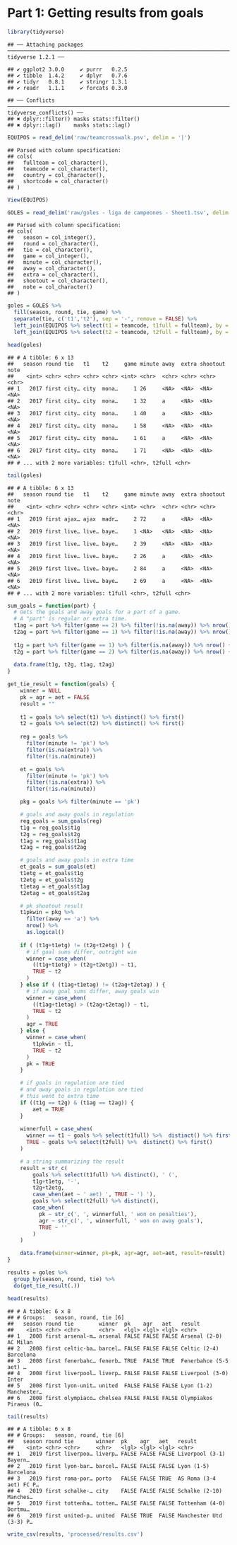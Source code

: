 Part 1: Getting results from goals
================

``` r
library(tidyverse)
```

    ## ── Attaching packages ───────────────────────────────────────────────────────────────────────────────── tidyverse 1.2.1 ──

    ## ✔ ggplot2 3.0.0     ✔ purrr   0.2.5
    ## ✔ tibble  1.4.2     ✔ dplyr   0.7.6
    ## ✔ tidyr   0.8.1     ✔ stringr 1.3.1
    ## ✔ readr   1.1.1     ✔ forcats 0.3.0

    ## ── Conflicts ──────────────────────────────────────────────────────────────────────────────────── tidyverse_conflicts() ──
    ## ✖ dplyr::filter() masks stats::filter()
    ## ✖ dplyr::lag()    masks stats::lag()

``` r
EQUIPOS = read_delim('raw/teamcrosswalk.psv', delim = '|')
```

    ## Parsed with column specification:
    ## cols(
    ##   fullteam = col_character(),
    ##   teamcode = col_character(),
    ##   country = col_character(),
    ##   shortcode = col_character()
    ## )

``` r
View(EQUIPOS)
```

``` r
GOLES = read_delim('raw/goles - liga de campeones - Sheet1.tsv', delim = '\t')
```

    ## Parsed with column specification:
    ## cols(
    ##   season = col_integer(),
    ##   round = col_character(),
    ##   tie = col_character(),
    ##   game = col_integer(),
    ##   minute = col_character(),
    ##   away = col_character(),
    ##   extra = col_character(),
    ##   shootout = col_character(),
    ##   note = col_character()
    ## )

``` r
goles = GOLES %>% 
  fill(season, round, tie, game) %>%
  separate(tie, c('t1','t2'), sep = '-', remove = FALSE) %>% 
  left_join(EQUIPOS %>% select(t1 = teamcode, t1full = fullteam), by = 't1') %>% 
  left_join(EQUIPOS %>% select(t2 = teamcode, t2full = fullteam), by = 't2')
```

``` r
head(goles)
```

    ## # A tibble: 6 x 13
    ##   season round tie   t1    t2     game minute away  extra shootout note 
    ##    <int> <chr> <chr> <chr> <chr> <int> <chr>  <chr> <chr> <chr>    <chr>
    ## 1   2017 first city… city  mona…     1 26     <NA>  <NA>  <NA>     <NA> 
    ## 2   2017 first city… city  mona…     1 32     a     <NA>  <NA>     <NA> 
    ## 3   2017 first city… city  mona…     1 40     a     <NA>  <NA>     <NA> 
    ## 4   2017 first city… city  mona…     1 58     <NA>  <NA>  <NA>     <NA> 
    ## 5   2017 first city… city  mona…     1 61     a     <NA>  <NA>     <NA> 
    ## 6   2017 first city… city  mona…     1 71     <NA>  <NA>  <NA>     <NA> 
    ## # ... with 2 more variables: t1full <chr>, t2full <chr>

``` r
tail(goles)
```

    ## # A tibble: 6 x 13
    ##   season round tie   t1    t2     game minute away  extra shootout note 
    ##    <int> <chr> <chr> <chr> <chr> <int> <chr>  <chr> <chr> <chr>    <chr>
    ## 1   2019 first ajax… ajax  madr…     2 72     a     <NA>  <NA>     <NA> 
    ## 2   2019 first live… live… baye…     1 <NA>   <NA>  <NA>  <NA>     <NA> 
    ## 3   2019 first live… live… baye…     2 39     <NA>  <NA>  <NA>     <NA> 
    ## 4   2019 first live… live… baye…     2 26     a     <NA>  <NA>     <NA> 
    ## 5   2019 first live… live… baye…     2 84     a     <NA>  <NA>     <NA> 
    ## 6   2019 first live… live… baye…     2 69     a     <NA>  <NA>     <NA> 
    ## # ... with 2 more variables: t1full <chr>, t2full <chr>

``` r
sum_goals = function(part) {
  # Gets the goals and away goals for a part of a game.
  # A "part" is regular or extra time.
  t1ag = part %>% filter(game == 2) %>% filter(!is.na(away)) %>% nrow()
  t2ag = part %>% filter(game == 1) %>% filter(!is.na(away)) %>% nrow()
  
  t1g = part %>% filter(game == 1) %>% filter(is.na(away)) %>% nrow() + t1ag
  t2g = part %>% filter(game == 2) %>% filter(is.na(away)) %>% nrow() + t2ag
  
  data.frame(t1g, t2g, t1ag, t2ag)
}
```

``` r
get_tie_result = function(goals) {
    winner = NULL
    pk = agr = aet = FALSE
    result = ""
    
    t1 = goals %>% select(t1) %>% distinct() %>% first()
    t2 = goals %>% select(t2) %>% distinct() %>% first()
    
    reg = goals %>%
      filter(minute != 'pk') %>%
      filter(is.na(extra)) %>% 
      filter(!is.na(minute))

    et = goals %>%
      filter(minute != 'pk') %>%
      filter(!is.na(extra)) %>% 
      filter(!is.na(minute))

    pkg = goals %>% filter(minute == 'pk')

    # goals and away goals in regulation
    reg_goals = sum_goals(reg)
    t1g = reg_goals$t1g
    t2g = reg_goals$t2g
    t1ag = reg_goals$t1ag
    t2ag = reg_goals$t2ag

    # goals and away goals in extra time
    et_goals = sum_goals(et)
    t1etg = et_goals$t1g
    t2etg = et_goals$t2g
    t1etag = et_goals$t1ag
    t2etag = et_goals$t2ag

    # pk shootout result
    t1pkwin = pkg %>%
      filter(away == 'a') %>%
      nrow() %>%
      as.logical()
    
    if ( (t1g+t1etg) != (t2g+t2etg) ) {
      # if goal sums differ, outright win
      winner = case_when(
        ((t1g+t1etg) > (t2g+t2etg)) ~ t1,
        TRUE ~ t2
      )
    } else if ( (t1ag+t1etag) != (t2ag+t2etag) ) {
      # if away goal sums differ, away goals win
      winner = case_when(
        ((t1ag+t1etag) > (t2ag+t2etag)) ~ t1,
        TRUE ~ t2
      )
      agr = TRUE
    } else {
      winner = case_when(
        t1pkwin ~ t1,
        TRUE ~ t2
      )
      pk = TRUE
    }

    # if goals in regulation are tied
    # and away goals in regulation are tied
    # this went to extra time
    if ((t1g == t2g) & (t1ag == t2ag)) {
        aet = TRUE
    }
    
    winnerfull = case_when(
      winner == t1 ~ goals %>% select(t1full) %>%  distinct() %>% first(),
      TRUE ~ goals %>% select(t2full) %>%  distinct() %>% first()
    )

    # a string summarizing the result
    result = str_c(
        goals %>% select(t1full) %>% distinct(), ' (',
        t1g+t1etg, '-',
        t2g+t2etg,
        case_when(aet ~ ' aet) ', TRUE ~ ') '),
        goals %>% select(t2full) %>% distinct(),
        case_when(
          pk ~ str_c(', ', winnerfull, ' won on penalties'),
          agr ~ str_c(', ', winnerfull, ' won on away goals'),
          TRUE ~ ''
        )
    )

    data.frame(winner=winner, pk=pk, agr=agr, aet=aet, result=result)
}
```

``` r
results = goles %>% 
  group_by(season, round, tie) %>% 
  do(get_tie_result(.))
```

``` r
head(results)
```

    ## # A tibble: 6 x 8
    ## # Groups:   season, round, tie [6]
    ##   season round tie        winner  pk    agr   aet   result                
    ##    <int> <chr> <chr>      <chr>   <lgl> <lgl> <lgl> <chr>                 
    ## 1   2008 first arsenal-m… arsenal FALSE FALSE FALSE Arsenal (2-0) AC Milan
    ## 2   2008 first celtic-ba… barcel… FALSE FALSE FALSE Celtic (2-4) Barcelona
    ## 3   2008 first fenerbahc… fenerb… TRUE  FALSE TRUE  Fenerbahce (5-5 aet) …
    ## 4   2008 first liverpool… liverp… FALSE FALSE FALSE Liverpool (3-0) Inter 
    ## 5   2008 first lyon-unit… united  FALSE FALSE FALSE Lyon (1-2) Manchester…
    ## 6   2008 first olympiaco… chelsea FALSE FALSE FALSE Olympiakos Piraeus (0…

``` r
tail(results)
```

    ## # A tibble: 6 x 8
    ## # Groups:   season, round, tie [6]
    ##   season round tie       winner  pk    agr   aet   result                 
    ##    <int> <chr> <chr>     <chr>   <lgl> <lgl> <lgl> <chr>                  
    ## 1   2019 first liverpoo… liverp… FALSE FALSE FALSE Liverpool (3-1) Bayern…
    ## 2   2019 first lyon-bar… barcel… FALSE FALSE FALSE Lyon (1-5) Barcelona   
    ## 3   2019 first roma-por… porto   FALSE FALSE TRUE  AS Roma (3-4 aet) FC P…
    ## 4   2019 first schalke-… city    FALSE FALSE FALSE Schalke (2-10) Manches…
    ## 5   2019 first tottenha… totten… FALSE FALSE FALSE Tottenham (4-0) Dortmu…
    ## 6   2019 first united-p… united  FALSE TRUE  FALSE Manchester Utd (3-3) P…

``` r
write_csv(results, 'processed/results.csv')
```
